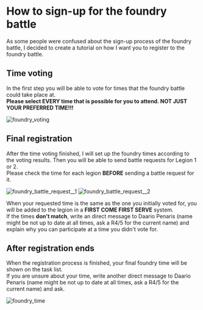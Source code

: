 # How to sign-up for the foundry battle
As some people were confused about the sign-up process of the foundry battle, I decided to create a tutorial on how I want you to register to the foundry battle.


## Time voting
In the first step you will be able to vote for times that the foundry battle could take place at.<br/>
**Please select EVERY time that is possible for you to attend. NOT JUST YOUR PREFERRED TIME!!!**

![foundry_voting](https://github.com/user-attachments/assets/97b89d1b-8070-4a92-86f3-8a8a66dad330)

## Final registration
After the time voting finished, I will set up the foundry times according to the voting results. Then you will be able to send battle requests for Legion 1 or 2.<br/>
Please check the time for each legion **BEFORE** sending a battle request for it. 

![foundry_battle_request__1](https://github.com/user-attachments/assets/56819d06-b434-4388-9302-102860a77bc7)
![foundry_battle_request__2](https://github.com/user-attachments/assets/b0c73137-8cae-481d-8181-8b71d5e986a6)


When your requested time is the same as the one you initially voted for, you will be added to the legion in a **FIRST COME FIRST SERVE** system.<br/>
If the times **don't match**, write an direct message to Daario Penaris (name might be not up to date at all times, ask a R4/5 for the current name) and explain why you can participate at a time you didn't vote for.


## After registration ends
When the registration process is finished, your final foundry time will be shown on the task list.<br/>
If you are unsure about your time, write another direct message to Daario Penaris (name might be not up to date at all times, ask a R4/5 for the current name) and ask.

![foundry_time](https://github.com/user-attachments/assets/4c3139b6-c191-4904-9519-96ca37bef9c5)

